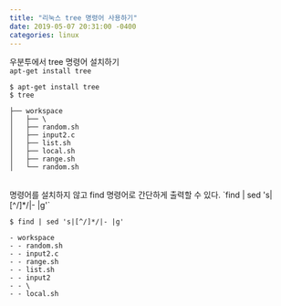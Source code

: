 ```yaml
---
title: "리눅스 tree 명령어 사용하기"
date: 2019-05-07 20:31:00 -0400
categories: linux
---
```

우분투에서 tree 명령어 설치하기  
`apt-get install tree`  
```console
$ apt-get install tree
$ tree

├── workspace
│   ├── \
│   ├── random.sh
│   ├── input2.c
│   ├── list.sh
│   ├── local.sh
│   ├── range.sh
│   └── random.sh
```      
<br>
명령어를 설치하지 않고 find 명령어로 간단하게 출력할 수 있다.  
`find | sed 's|[^/]*/|- |g'`  

```console
$ find | sed 's|[^/]*/|- |g'

- workspace
- - random.sh
- - input2.c
- - range.sh
- - list.sh
- - input2
- - \
- - local.sh
```

    

